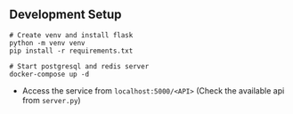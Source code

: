 ## Development Setup

```
# Create venv and install flask
python -m venv venv
pip install -r requirements.txt

# Start postgresql and redis server
docker-compose up -d

```

- Access the service from `localhost:5000/<API>` (Check the available api from `server.py`)

